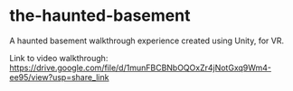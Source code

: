 # the-haunted-basement
A haunted basement walkthrough experience created using Unity, for VR.

Link to video walkthrough: https://drive.google.com/file/d/1munFBCBNbOQOxZr4jNotGxq9Wm4-ee95/view?usp=share_link
